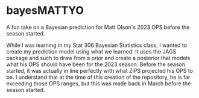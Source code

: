 # bayesMATTYO
A fun take on a Bayesian prediction for Matt Olson's 2023 OPS before the season started.

While I was learning in my Stat 306 Bayesian Statistics class, I wanted to create my prediction model using what we learned. It uses the JAGS package and such to draw from a prior and create a posterior that models what his OPS should have been for the 2023 season. Before the season started, it was actually in line perfectly with what ZiPS projected his OPS to be. I understand that at the time of this creation of the repository, he is far exceeding those OPS ranges, but this was made back in March before the season started.
